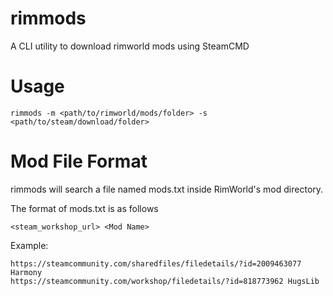 # rimmods
A CLI utility to download rimworld mods using SteamCMD

# Usage
```
rimmods -m <path/to/rimworld/mods/folder> -s <path/to/steam/download/folder>
```

# Mod File Format
rimmods will search a file named mods.txt inside RimWorld's mod directory.

The format of mods.txt is as follows
```
<steam_workshop_url> <Mod Name>
```

Example:
```
https://steamcommunity.com/sharedfiles/filedetails/?id=2009463077 Harmony
https://steamcommunity.com/workshop/filedetails/?id=818773962 HugsLib
```
